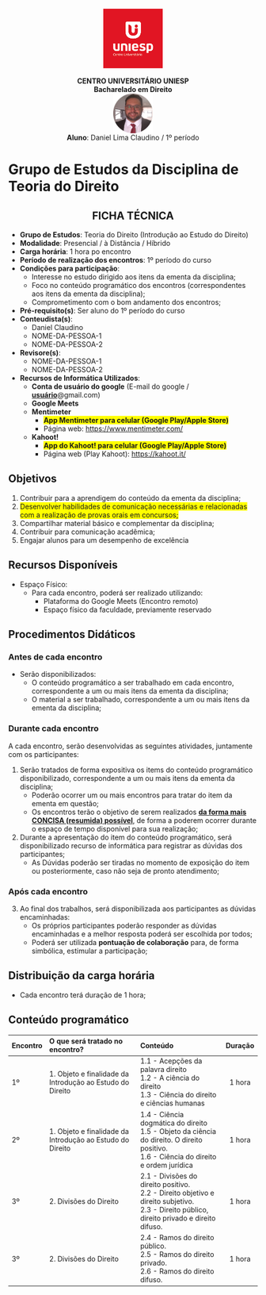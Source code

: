 <div align="center">

<p align="center"><img height="120" src="../../../figuras/LOGO_UNIESP.png"> </p>

<p align="center"><b>CENTRO UNIVERSITÁRIO UNIESP</b><br>
<b>Bacharelado em Direito</b><br>
<img align="center" src="../../../figuras/FOTO_PERFIL_DANIEL_CLAUDINO_2023.png" width="80"><br>
<b>Aluno</b>: Daniel Lima Claudino / 1º período<br>
 </p>
</div>

# Grupo de Estudos da Disciplina de Teoria do Direito

<center><h2>FICHA TÉCNICA</h2></center>

- **Grupo de Estudos**: Teoria do Direito (Introdução ao Estudo do Direito)
- **Modalidade**: Presencial / à Distância / Híbrido
- **Carga horária**: 1 hora po encontro
- **Período de realização dos encontros**: 1º período do curso
- **Condições para participação**:
  - Interesse no estudo dirigido aos itens da ementa da disciplina;
  - Foco no conteúdo programático dos encontros (correspondentes aos itens da ementa da disciplina); 
  - Comprometimento com o bom andamento dos encontros;
- **Pré-requisito(s)**: Ser aluno do 1º período do curso
- **Conteudista(s)**:
  - Daniel Claudino
  - NOME-DA-PESSOA-1
  - NOME-DA-PESSOA-2
- **Revisore(s)**:
  - NOME-DA-PESSOA-1
  - NOME-DA-PESSOA-2
- **Recursos de Informática Utilizados**:
  - **Conta de usuário do google** (E-mail do google / <b><u>usuário</u></b>@gmail.com)
  - **Google Meets**
  - **Mentimeter**
    - <span style="background-color:yellow">**App Mentimeter para celular (Google Play/Apple Store)**</span>
    - Página web: https://www.mentimeter.com/
  - **Kahoot!**
    - <span style="background-color:yellow">**App do Kahoot! para celular (Google Play/Apple Store)**</span>
    - Página web (Play Kahoot): https://kahoot.it/

## Objetivos

1. Contribuir para a aprendigem do conteúdo da ementa da disciplina;
2. <span style="background-color:yellow">Desenvolver habilidades de comunicação necessárias e relacionadas com a realização de provas orais em concursos;</span>
3. Compartilhar material básico e complementar da disciplina;
4. Contribuir para comunicação acadêmica;
5. Engajar alunos para um desempenho de excelência

## Recursos Disponíveis

- Espaço Físico:
  - Para cada encontro, poderá ser realizado utilizando:
    - Plataforma do Google Meets (Encontro remoto)
    - Espaço físico da faculdade, previamente reservado

## Procedimentos Didáticos

### Antes de cada encontro

- Serão disponibilizados:
  - O conteúdo programático a ser trabalhado em cada encontro, correspondente a um ou mais itens da ementa da disciplina;
  - O material a ser trabalhado, correspondente a um ou mais itens da ementa da disciplina;
  
### Durante cada encontro

A cada encontro, serão desenvolvidas as seguintes atividades, juntamente com os participantes:

1. Serão tratados de forma expositiva os items do conteúdo programático disponibilizado, correspondente a um ou mais itens da ementa da disciplina;
   - Poderão ocorrer um ou mais encontros para tratar do item da ementa em questão;
   - Os encontros terão o objetivo de serem realizados <b><u>da forma mais CONCISA (resumida) possível</u></b>, de forma a poderem ocorrer durante o espaço de tempo disponível para sua realização;
2. Durante a apresentação do item do conteúdo programático, será disponibilizado recurso de informática para registrar as dúvidas dos participantes;
   - As Dúvidas poderão ser tiradas no momento de exposição do item ou posteriormente, caso não seja de pronto atendimento;

### Após cada encontro

3. Ao final dos trabalhos, será disponibilizada aos participantes as dúvidas encaminhadas:
   - Os próprios participantes poderão responder as dúvidas encaminhadas e a melhor resposta poderá ser escolhida por todos;
   - Poderá ser utilizada **pontuação de colaboração** para, de forma simbólica, estimular a participação;

## Distribuição da carga horária

- Cada encontro terá duração de 1 hora;

## Conteúdo programático

|Encontro|O que será tratado no encontro?|Conteúdo|Duração|
|:---|:---|:---|:---:|
|1º|1. Objeto e finalidade da Introdução ao Estudo do Direito|1.1 - Acepções da palavra direito<br>1.2 - A ciência do direito<br>1.3 - Ciência do direito e ciências humanas<br>|1 hora|
|2º|1. Objeto e finalidade da Introdução ao Estudo do Direito|1.4 - Ciência dogmática do direito<br>1.5 - Objeto da ciência do direito. O direito positivo.<br>1.6 - Ciência do direito e ordem jurídica<br>|1 hora|
|3º|2. Divisões do Direito|2.1 - Divisões do direito positivo.<br>2.2 - Direito objetivo e direito subjetivo.<br> 2.3 - Direito público, direito privado e direito difuso.<br>|1 hora|
|3º|2. Divisões do Direito|2.4 - Ramos do direito público.<br>2.5 - Ramos do direito privado.<br>2.6 - Ramos do direito difuso.<br>|1 hora|
